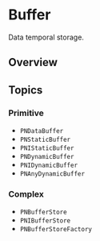 # Buffer

Data temporal storage.

## Overview

<!--overview-->

## Topics

### Primitive

- ``PNDataBuffer``
- ``PNStaticBuffer``
- ``PNIStaticBuffer``
- ``PNDynamicBuffer``
- ``PNIDynamicBuffer``
- ``PNAnyDynamicBuffer``

### Complex

- ``PNBufferStore``
- ``PNIBufferStore``
- ``PNBufferStoreFactory``
